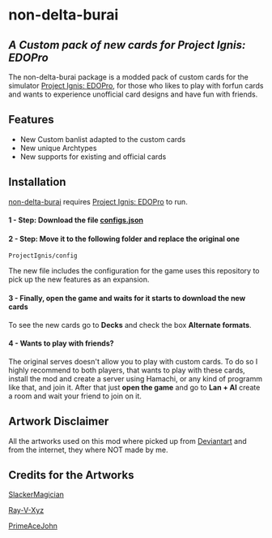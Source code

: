 # non-delta-burai
## _A Custom pack of new cards for Project Ignis: EDOPro_

The non-delta-burai package is a modded pack of custom cards for the simulator [Project Ignis: EDOPro](https://github.com/ProjectIgnis/EDOPro), for those who likes to play with forfun cards and wants to experience unofficial card designs and have fun with friends.

## Features

- New Custom banlist adapted to the custom cards
- New unique Archtypes
- New supports for existing and official cards

## Installation

[non-delta-burai](https://github.com/BuraiLaplayce/non-delta-burai) requires [Project Ignis: EDOPro](https://github.com/ProjectIgnis/EDOPro) to run.

#### 1 - Step: Download the file [configs.json](https://github.com/BuraiLaplayce/non-delta-burai/blob/main/configs.json)

#### 2 - Step: Move it to the following folder and replace the original one

```
ProjectIgnis/config
```
The new file includes the configuration for the game uses this repository to pick up the new features as an expansion.

#### 3 - Finally, open the game and waits for it starts to download the new cards
To see the new cards go to **Decks** and check the box **Alternate formats**.
#### 4 - Wants to play with friends?
The original serves doesn't allow you to play with custom cards. To do so I highly recommend to both players, that wants to play with these cards, install the mod and create a server using Hamachi, or any kind of programm like that, and join it. After that just **open the game** and go to **Lan + AI** create a room and wait your friend to join on it.

## Artwork Disclaimer

All the artworks used on this mod where picked up from [Deviantart](https://www.deviantart.com/) and from the internet, they where NOT made by me.

## Credits for the Artworks

[SlackerMagician](https://www.deviantart.com/slackermagician)

[Ray-V-Xyz](https://www.deviantart.com/ray-v-xyz)

[PrimeAceJohn](https://www.deviantart.com/primeacejohn)
